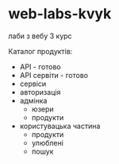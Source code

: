 # web-labs-kvyk
лаби з вебу 3 курс

Каталог продуктів:
- API - готово
- API сервіти - готово
- сервіси
- авторизація
- адмінка
  - юзери
  - продукти
- користувацька частина
  - продукти
  - улюблені
  - пошук
